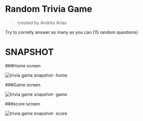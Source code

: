 # Random Trivia Game
>created by Andres Arias 

Try to corretly answer as many as you can (15 random questions)

# SNAPSHOT

###Home screen

![trivia game snapshot- home](https://i.imgur.com/cwe5kDI.png)

###Game screen

![trivia game snapshot- game](https://i.imgur.com/4u7Q7KF.png)

###score screen

![trivia game snapshot- score](https://i.imgur.com/OlIocwz.png)





